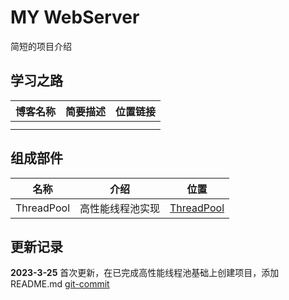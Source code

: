 # MY WebServer

简短的项目介绍



## 学习之路

| 博客名称 | 简要描述 | 位置链接 |
| -------- | -------- | -------- |
|          |          |          |
|          |          |          |


## 组成部件

| 名称       | 介绍             | 位置                                                  |
| ---------- | ---------------- | ----------------------------------------------------- |
| ThreadPool | 高性能线程池实现 | [ThreadPool](https://github.com/lovelydayss/ThreadPool)  |




## 更新记录

**2023-3-25** 首次更新，在已完成高性能线程池基础上创建项目，添加 README.md  [git-commit](https://github.com/lovelydayss/webserver)
